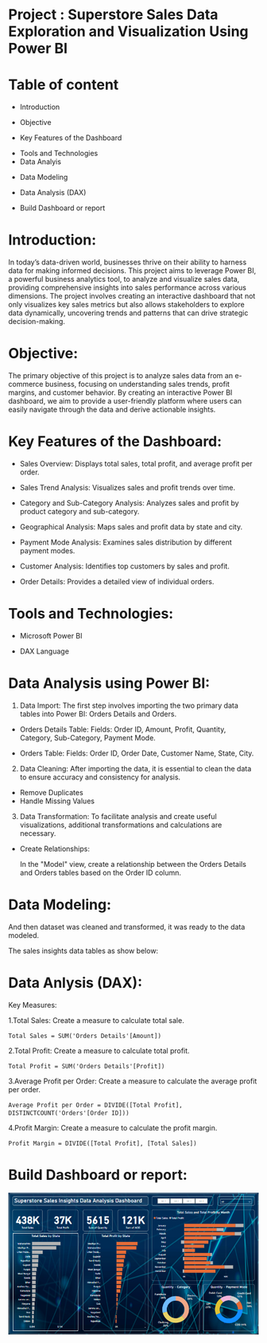 # Project : Superstore Sales Data Exploration and Visualization Using Power BI

# Table of content 
- Introduction
* Objective
+ Key Features of the Dashboard
- Tools and Technologies 
- Data Analyis
* Data Modeling
+ Data Analysis (DAX)
- Build Dashboard or report

# Introduction:
In today’s data-driven world, businesses thrive on their ability to harness data for making informed decisions. This project aims to leverage Power BI, a powerful business analytics tool, to analyze and visualize sales data, providing comprehensive insights into sales performance across various dimensions. The project involves creating an interactive dashboard that not only visualizes key sales metrics but also allows stakeholders to explore data dynamically, uncovering trends and patterns that can drive strategic decision-making.

# Objective:
The primary objective of this project is to analyze sales data from an e-commerce business, focusing on understanding sales trends, profit margins, and customer behavior. By creating an interactive Power BI dashboard, we aim to provide a user-friendly platform where users can easily navigate through the data and derive actionable insights.

# Key Features of the Dashboard:
- Sales Overview: Displays total sales, total profit, and average profit per order.
* Sales Trend Analysis: Visualizes sales and profit trends over time.
+ Category and Sub-Category Analysis: Analyzes sales and profit by product category and sub-category.
- Geographical Analysis: Maps sales and profit data by state and city.
* Payment Mode Analysis: Examines sales distribution by different payment modes.
+ Customer Analysis: Identifies top customers by sales and profit.
- Order Details: Provides a detailed view of individual orders.

#  Tools and Technologies:
- Microsoft Power BI
+ DAX Language

# Data Analysis using Power BI:

1. Data Import:
  The first step involves importing the two primary data tables into Power BI: Orders Details and Orders.<br>

- Orders Details Table:
  Fields: Order ID, Amount, Profit, Quantity, Category, Sub-Category, Payment Mode.<br>

- Orders Table:
  Fields: Order ID, Order Date, Customer Name, State, City.

2. Data Cleaning:
  After importing the data, it is essential to clean the data to ensure accuracy and consistency for analysis.

- Remove Duplicates
- Handle Missing Values

3. Data Transformation:
  To facilitate analysis and create useful visualizations, additional transformations and calculations are necessary.

- Create Relationships:

  In the "Model" view, create a relationship between the Orders Details and Orders tables based on the Order ID column.

# Data Modeling:

And then dataset was cleaned and transformed, it was ready to the data modeled.

The sales insights data tables as show below:

# Data Anlysis (DAX):

Key Measures:

1.Total Sales: Create a measure to calculate total sale.
```
Total Sales = SUM('Orders Details'[Amount])
```
2.Total Profit: Create a measure to calculate total profit.
```
Total Profit = SUM('Orders Details'[Profit])
```
3.Average Profit per Order: Create a measure to calculate the average profit per order.
```
Average Profit per Order = DIVIDE([Total Profit], DISTINCTCOUNT('Orders'[Order ID]))
```
4.Profit Margin: Create a measure to calculate the profit margin.
```
Profit Margin = DIVIDE([Total Profit], [Total Sales])
```

# Build Dashboard or report:

![Main dashboard](https://github.com/prajaktakadu11/Superstore_Sales_Data_Exploration_and_Visualization_Using_Power_BI/blob/main/Capture.PNG)

